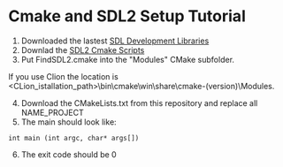 # Cmake and SDL2 Setup Tutorial

1. Downloaded the lastest [SDL Development Libraries](https://www.libsdl.org/download-2.0.php)
2. Downlad the [SDL2 Cmake Scripts](https://github.com/tcbrindle/sdl2-cmake-scripts)
3. Put FindSDL2.cmake into the "Modules" CMake subfolder.

If you use Clion the location is <CLion_istallation_path>\bin\cmake\win\share\cmake-(version)\Modules.

4. Download the CMakeLists.txt from this repository and replace all NAME_PROJECT
5. The main should look like:

`int main (int argc, char* args[])`

6. The exit code should be 0